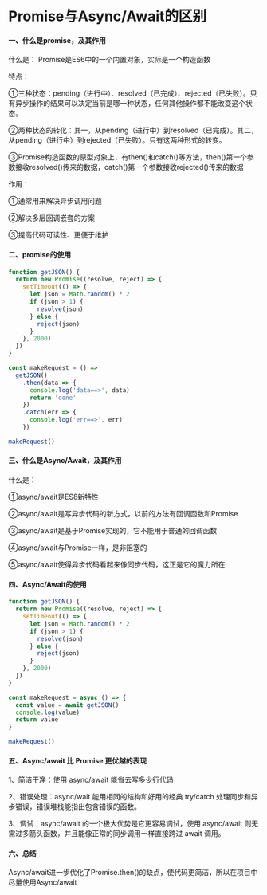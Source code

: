 # Promise与Async/Await的区别


<!--more-->

#### 一、什么是promise，及其作用

什么是：
Promise是ES6中的一个内置对象，实际是一个构造函数

特点：

①三种状态：pending（进行中）、resolved（已完成）、rejected（已失败）。只有异步操作的结果可以决定当前是哪一种状态，任何其他操作都不能改变这个状态。

②两种状态的转化：其一，从pending（进行中）到resolved（已完成）。其二，从pending（进行中）到rejected（已失败）。只有这两种形式的转变。

③Promise构造函数的原型对象上，有then()和catch()等方法，then()第一个参数接收resolved()传来的数据，catch()第一个参数接收rejected()传来的数据

作用：

①通常用来解决异步调用问题

②解决多层回调嵌套的方案

③提高代码可读性、更便于维护

#### 二、promise的使用

```js
function getJSON() {
  return new Promise((resolve, reject) => {
    setTimeout(() => {
      let json = Math.random() * 2
      if (json > 1) {
        resolve(json)
      } else {
        reject(json)
      }
    }, 2000)
  })
}

const makeRequest = () =>
  getJSON()
    .then(data => {
      console.log('data==>', data)
      return 'done'
    })
    .catch(err => {
      console.log('err==>', err)
    })

makeRequest()
```

#### 三、什么是Async/Await，及其作用

什么是：

①async/await是ES8新特性

②async/await是写异步代码的新方式，以前的方法有回调函数和Promise

③async/await是基于Promise实现的，它不能用于普通的回调函数

④async/await与Promise一样，是非阻塞的

⑤async/await使得异步代码看起来像同步代码，这正是它的魔力所在

#### 四、Async/Await的使用

```js
function getJSON() {
  return new Promise((resolve, reject) => {
    setTimeout(() => {
      let json = Math.random() * 2
      if (json > 1) {
        resolve(json)
      } else {
        reject(json)
      }
    }, 2000)
  })
}

const makeRequest = async () => {
  const value = await getJSON()
  console.log(value)
  return value
}

makeRequest()
```

#### 五、Async/await 比 Promise 更优越的表现

1、简洁干净：使用 async/await 能省去写多少行代码

2、错误处理：async/wait 能用相同的结构和好用的经典 try/catch 处理同步和异步错误，错误堆栈能指出包含错误的函数。

3、调试：async/await 的一个极大优势是它更容易调试，使用 async/await 则无需过多箭头函数，并且能像正常的同步调用一样直接跨过 await 调用。

#### 六、总结

Async/await进一步优化了Promise.then()的缺点，使代码更简洁，所以在项目中尽量使用Async/await
